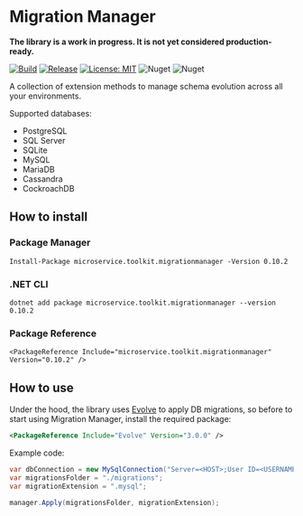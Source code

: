 ﻿# Migration Manager

__The library is a work in progress. It is not yet considered production-ready.__

[![Build](https://github.com/MpStyle/microservicetoolkit/actions/workflows/build.yml/badge.svg)](https://github.com/MpStyle/microservicetoolkit/actions/workflows/build.yml)
[![Release](https://github.com/MpStyle/microservicetoolkit/actions/workflows/release.yml/badge.svg)](https://github.com/MpStyle/microservicetoolkit/actions/workflows/release.yml)
[![License: MIT](https://img.shields.io/badge/License-MIT-yellow.svg)](https://opensource.org/licenses/MIT)
![Nuget](https://img.shields.io/nuget/dt/microservice.toolkit.migrationmanager)
![Nuget](https://img.shields.io/nuget/v/microservice.toolkit.migrationmanager)

A collection of extension methods to manage schema evolution across all your environments.

Supported databases:
- PostgreSQL
- SQL Server
- SQLite
- MySQL
- MariaDB
- Cassandra
- CockroachDB

## How to install

### Package Manager
```
Install-Package microservice.toolkit.migrationmanager -Version 0.10.2
```

### .NET CLI
```
dotnet add package microservice.toolkit.migrationmanager --version 0.10.2
```

### Package Reference
```
<PackageReference Include="microservice.toolkit.migrationmanager" Version="0.10.2" />
```

## How to use
Under the hood, the library uses [Evolve](https://evolve-db.netlify.app/) to apply DB migrations, so before to start using Migration Manager, install the required package:

```xml
<PackageReference Include="Evolve" Version="3.0.0" />
```

Example code:
```C#
var dbConnection = new MySqlConnection("Server=<HOST>;User ID=<USERNAME>;Password=<PASSWORD>;database=<DATABASE_NAME>;");
var migrationsFolder = "./migrations";
var migrationExtension = ".mysql";

manager.Apply(migrationsFolder, migrationExtension);
```